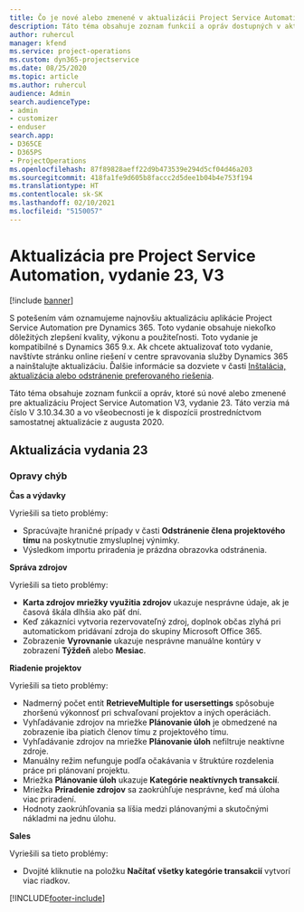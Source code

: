 ```yaml
---
title: Čo je nové alebo zmenené v aktualizácii Project Service Automation, vydanie 23, V3
description: Táto téma obsahuje zoznam funkcií a opráv dostupných v aktualizácii Project Service Automation, vydanie 23, V3
author: ruhercul
manager: kfend
ms.service: project-operations
ms.custom: dyn365-projectservice
ms.date: 08/25/2020
ms.topic: article
ms.author: ruhercul
audience: Admin
search.audienceType:
- admin
- customizer
- enduser
search.app:
- D365CE
- D365PS
- ProjectOperations
ms.openlocfilehash: 87f89828aeff22d9b473539e294d5cf04d46a203
ms.sourcegitcommit: 418fa1fe9d605b8faccc2d5dee1b04b4e753f194
ms.translationtype: HT
ms.contentlocale: sk-SK
ms.lasthandoff: 02/10/2021
ms.locfileid: "5150057"
---
```

# <a name="project-service-automation-update-release-23-v3"></a>Aktualizácia pre Project Service Automation, vydanie 23, V3

[!include [banner](../includes/psa-now-project-operations.md)]

S potešením vám oznamujeme najnovšiu aktualizáciu aplikácie Project Service Automation pre Dynamics 365. Toto vydanie obsahuje niekoľko dôležitých zlepšení kvality, výkonu a použiteľnosti. Toto vydanie je kompatibilné s Dynamics 365 9.x. Ak chcete aktualizovať toto vydanie, navštívte stránku online riešení v centre spravovania služby Dynamics 365 a nainštalujte aktualizáciu. Ďalšie informácie sa dozviete v časti [Inštalácia, aktualizácia alebo odstránenie preferovaného riešenia](https://docs.microsoft.com/power-platform/admin/install-remove-preferred-solution).

Táto téma obsahuje zoznam funkcií a opráv, ktoré sú nové alebo zmenené pre aktualizáciu Project Service Automation V3, vydanie 23. Táto verzia má číslo V 3.10.34.30 a vo všeobecnosti je k dispozícii prostredníctvom samostatnej aktualizácie z augusta 2020.

## <a name="update-release-23"></a>Aktualizácia vydania 23

### <a name="bug-fixes"></a>Opravy chýb

**Čas a výdavky**

Vyriešili sa tieto problémy:
- Spracúvajte hraničné prípady v časti **Odstránenie člena projektového tímu** na poskytnutie zmysluplnej výnimky.
- Výsledkom importu priradenia je prázdna obrazovka odstránenia.

**Správa zdrojov**

Vyriešili sa tieto problémy:

- **Karta zdrojov mriežky využitia zdrojov** ukazuje nesprávne údaje, ak je časová škála dlhšia ako päť dní.
- Keď zákazníci vytvoria rezervovateľný zdroj, doplnok občas zlyhá pri automatickom pridávaní zdroja do skupiny Microsoft Office 365.
- Zobrazenie **Vyrovnanie** ukazuje nesprávne manuálne kontúry v zobrazení **Týždeň** alebo **Mesiac**.

**Riadenie projektov**

Vyriešili sa tieto problémy:

- Nadmerný počet entít **RetrieveMultiple for usersettings** spôsobuje zhoršenú výkonnosť pri schvaľovaní projektov a iných operáciách.
- Vyhľadávanie zdrojov na mriežke **Plánovanie úloh** je obmedzené na zobrazenie iba piatich členov tímu z projektového tímu. 
- Vyhľadávanie zdrojov na mriežke **Plánovanie úloh** nefiltruje neaktívne zdroje.
- Manuálny režim nefunguje podľa očakávania v štruktúre rozdelenia práce pri plánovaní projektu.
- Mriežka **Plánovanie úloh** ukazuje **Kategórie neaktívnych transakcií**.
- Mriežka **Priradenie zdrojov** sa zaokrúhľuje nesprávne, keď má úloha viac priradení.
- Hodnoty zaokrúhľovania sa líšia medzi plánovanými a skutočnými nákladmi na jednu úlohu.

**Sales**

Vyriešili sa tieto problémy:

- Dvojité kliknutie na položku **Načítať všetky kategórie transakcií** vytvorí viac riadkov.


[!INCLUDE[footer-include](../includes/footer-banner.md)]
